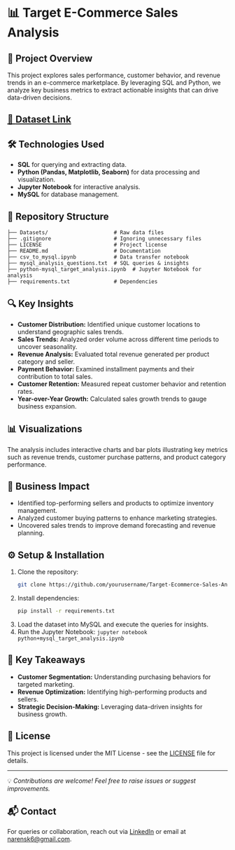 # 📊 Target E-Commerce Sales Analysis

## 📌 Project Overview
This project explores sales performance, customer behavior, and revenue trends in an e-commerce marketplace. By leveraging SQL and Python, we analyze key business metrics to extract actionable insights that can drive data-driven decisions.

[📂 **Dataset Link**](https://github.com/inarenpithani/Target-Ecommerce-Sales-Analysis/tree/main/Datasets)  
---  
## 🛠️ Technologies Used
- **SQL** for querying and extracting data.
- **Python (Pandas, Matplotlib, Seaborn)** for data processing and visualization.
- **Jupyter Notebook** for interactive analysis.
- **MySQL** for database management.

## 📂 Repository Structure
```
├── Datasets/                     # Raw data files
├── .gitignore                    # Ignoring unnecessary files
├── LICENSE                       # Project license
├── README.md                     # Documentation
├── csv_to_mysql.ipynb            # Data transfer notebook
├── mysql_analysis_questions.txt  # SQL queries & insights
├── python-mysql_target_analysis.ipynb  # Jupyter Notebook for analysis
├── requirements.txt              # Dependencies
```

## 🔍 Key Insights
- **Customer Distribution:** Identified unique customer locations to understand geographic sales trends.
- **Sales Trends:** Analyzed order volume across different time periods to uncover seasonality.
- **Revenue Analysis:** Evaluated total revenue generated per product category and seller.
- **Payment Behavior:** Examined installment payments and their contribution to total sales.
- **Customer Retention:** Measured repeat customer behavior and retention rates.
- **Year-over-Year Growth:** Calculated sales growth trends to gauge business expansion.

## 📊 Visualizations
The analysis includes interactive charts and bar plots illustrating key metrics such as revenue trends, customer purchase patterns, and product category performance.

## 🚀 Business Impact
- Identified top-performing sellers and products to optimize inventory management.
- Analyzed customer buying patterns to enhance marketing strategies.
- Uncovered sales trends to improve demand forecasting and revenue planning.

## ⚙️ Setup & Installation
1. Clone the repository:
   ```bash
   git clone https://github.com/yourusername/Target-Ecommerce-Sales-Analysis.git
   ```
2. Install dependencies:
   ```bash
   pip install -r requirements.txt
   ```
3. Load the dataset into MySQL and execute the queries for insights.
4. Run the Jupyter Notebook: `jupyter notebook python+mysql_target_analysis.ipynb`

## 🎯 Key Takeaways
- **Customer Segmentation:** Understanding purchasing behaviors for targeted marketing.
- **Revenue Optimization:** Identifying high-performing products and sellers.
- **Strategic Decision-Making:** Leveraging data-driven insights for business growth.

## 📜 License
This project is licensed under the MIT License - see the [LICENSE](LICENSE) file for details.

---
💡 *Contributions are welcome! Feel free to raise issues or suggest improvements.*

## 📬 Contact
For queries or collaboration, reach out via [LinkedIn](https://www.linkedin.com/in/inarendrapithani/) or email at narensk6@gmail.com.










